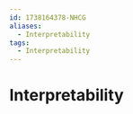 ```yaml
---
id: 1738164378-NHCG
aliases:
  - Interpretability
tags:
  - Interpretability
---
```


# Interpretability
